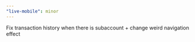 ```yaml
---
"live-mobile": minor
---
```


Fix transaction history when there is subaccount + change weird navigation effect
